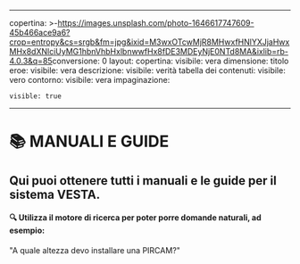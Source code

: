 * * *

copertina: >-<https://images.unsplash.com/photo-1646617747609-45b466ace9a6?crop=entropy&cs=srgb&fm=jpg&ixid=M3wxOTcwMjR8MHwxfHNlYXJjaHwxMHx8dXNlciUyMG1hbnVhbHxlbnwwfHx8fDE3MDEyNjE0NTd8MA&ixlib=rb-4.0.3&q=85>conversione: 0
layout: copertina: visibile: vera dimensione: titolo eroe: visibile: vera descrizione: visibile: verità tabella dei contenuti: visibile: vero contorno: visibile: vera impaginazione:

    visible: true

* * *

# 📚 MANUALI E GUIDE

## Qui puoi ottenere tutti i manuali e le guide per il sistema VESTA.

#### 🔍 Utilizza il motore di ricerca per poter porre domande naturali, ad esempio:

"A quale altezza devo installare una PIRCAM?"
